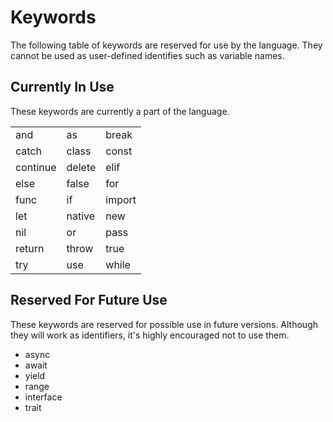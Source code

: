 # Keywords

The following table of keywords are reserved for use by the language.
They cannot be used as user-defined identifies such as variable names.

## Currently In Use

These keywords are currently a part of the language.

|          |        |        |
|----------|--------|--------|
| and      | as     | break  |
| catch    | class  | const  |
| continue | delete | elif   |
| else     | false  | for    |
| func     | if     | import |
| let      | native | new    |
| nil      | or     | pass   |
| return   | throw  | true   |
| try      | use    | while  |

## Reserved For Future Use

These keywords are reserved for possible use in future versions.
Although they will work as identifiers, it's highly encouraged not to use them.

- async
- await
- yield
- range
- interface
- trait

